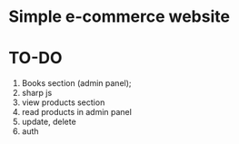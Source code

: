 # Simple e-commerce website

# TO-DO

1. Books section (admin panel);
1. sharp js
1. view products section
1. read products in admin panel
1. update, delete
1. auth

